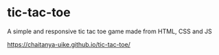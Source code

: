 # tic-tac-toe
A simple and responsive tic tac toe game made from HTML, CSS and JS

https://chaitanya-uike.github.io/tic-tac-toe/
